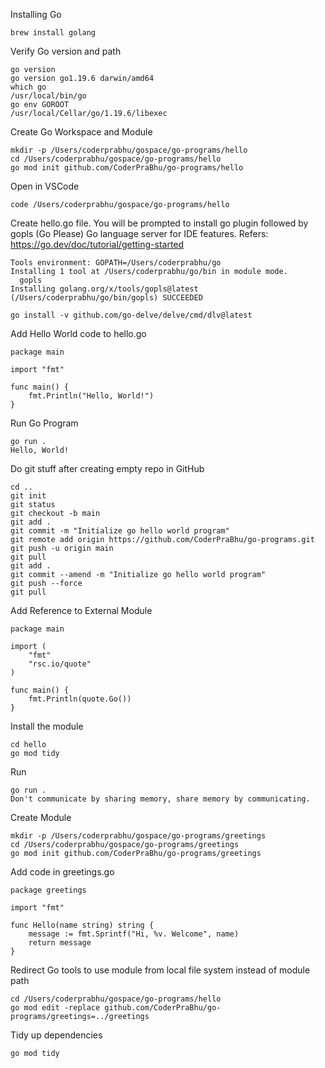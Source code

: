 
Installing Go
```
brew install golang
```
Verify Go version and path 
```
go version
go version go1.19.6 darwin/amd64
which go
/usr/local/bin/go
go env GOROOT
/usr/local/Cellar/go/1.19.6/libexec
```
Create Go Workspace and Module
```
mkdir -p /Users/coderprabhu/gospace/go-programs/hello
cd /Users/coderprabhu/gospace/go-programs/hello
go mod init github.com/CoderPraBhu/go-programs/hello
```

Open in VSCode
```
code /Users/coderprabhu/gospace/go-programs/hello
```
Create hello.go file. You will be prompted to install go plugin followed by gopls (Go Please) Go language server for IDE features.
Refers: https://go.dev/doc/tutorial/getting-started

```
Tools environment: GOPATH=/Users/coderprabhu/go
Installing 1 tool at /Users/coderprabhu/go/bin in module mode.
  gopls
Installing golang.org/x/tools/gopls@latest (/Users/coderprabhu/go/bin/gopls) SUCCEEDED  

go install -v github.com/go-delve/delve/cmd/dlv@latest
```

Add Hello World code to hello.go
```
package main

import "fmt"

func main() {
	fmt.Println("Hello, World!")
}

```

Run Go Program
```
go run .
Hello, World!
```

Do git stuff after creating empty repo in GitHub
```
cd .. 
git init
git status
git checkout -b main
git add .
git commit -m "Initialize go hello world program"
git remote add origin https://github.com/CoderPraBhu/go-programs.git
git push -u origin main
git pull 
git add .
git commit --amend -m "Initialize go hello world program"
git push --force
git pull
```

Add Reference to External Module
```
package main

import (
	"fmt"
	"rsc.io/quote"
)

func main() {
	fmt.Println(quote.Go())
}
```

Install the module
```
cd hello
go mod tidy
```

Run
```
go run .
Don't communicate by sharing memory, share memory by communicating.
```

Create Module
```
mkdir -p /Users/coderprabhu/gospace/go-programs/greetings
cd /Users/coderprabhu/gospace/go-programs/greetings
go mod init github.com/CoderPraBhu/go-programs/greetings

```

Add code in greetings.go 
```
package greetings

import "fmt"

func Hello(name string) string {
	message := fmt.Sprintf("Hi, %v. Welcome", name)
	return message
}
```

Redirect Go tools to use module from local file system instead of module path
```
cd /Users/coderprabhu/gospace/go-programs/hello
go mod edit -replace github.com/CoderPraBhu/go-programs/greetings=../greetings
```

Tidy up dependencies
```
go mod tidy
```